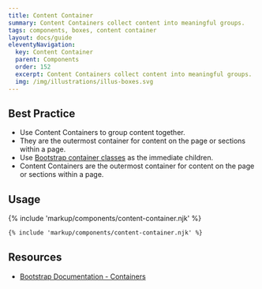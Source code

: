 ```yaml
---
title: Content Container
summary: Content Containers collect content into meaningful groups.
tags: components, boxes, content container
layout: docs/guide
eleventyNavigation:
  key: Content Container
  parent: Components
  order: 152
  excerpt: Content Containers collect content into meaningful groups.
  img: /img/illustrations/illus-boxes.svg
---
```

    
## Best Practice

- Use Content Containers to group content together.
- They are the outermost container for content on the page or sections within a page.
- Use [Bootstrap container classes](/foundation/layout-grid/) as the immediate children.
- Content Containers are the outermost container for content on the page or sections within a page.

## Usage

{% include 'markup/components/content-container.njk' %}

``` html
{% include 'markup/components/content-container.njk' %}
```

## Resources
* <a href="https://getbootstrap.com/docs/5.1/layout/containers/" target="_blank">Bootstrap Documentation - Containers</a>
